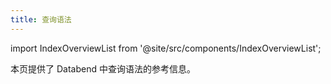 ```yaml
---
title: 查询语法
---
```

import IndexOverviewList from '@site/src/components/IndexOverviewList';

本页提供了 Databend 中查询语法的参考信息。

<IndexOverviewList />